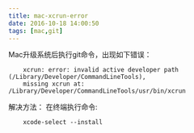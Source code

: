 ```yaml
---
title: mac-xcrun-error
date: 2016-10-18 14:00:50
tags: [mac,git]
---
```

Mac升级系统后执行git命令，出现如下错误：
```error
    xcrun: error: invalid active developer path (/Library/Developer/CommandLineTools),
    missing xcrun at: /Library/Developer/CommandLineTools/usr/bin/xcrun
```
<!--more--> 
解决方法：
在终端执行命令:
```npm
    xcode-select --install
```